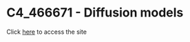 # C4_466671 - Diffusion models

Click [here](https://julioasotodv.github.io/ie-c4-466671-diffusion-models) to access the site
